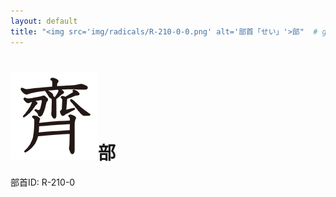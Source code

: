 ```yaml
---
layout: default
title: "<img src='img/radicals/R-210-0-0.png' alt='部首「せい」'>部"  # glyphをタイトルに使用
---
```


# <img src='img/radicals/R-210-0-0.png' alt='部首「せい」'>部
部首ID: R-210-0
